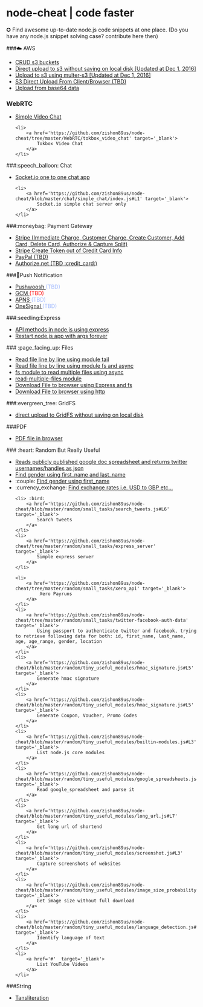 # node-cheat | code faster
&#x272a; 
Find awesome up-to-date node.js code snippets at one place. (Do you have any node.js snippet solving case? contribute here then)


###:cloud: AWS
<ul>
    <li>  
        <a href='https://github.com/zishon89us/node-cheat/blob/master/aws/s3/create_bucket.js' target='_blank'>
            CRUD s3 buckets
        </a>
    </li>
    <li>
        <a href='https://github.com/zishon89us/node-cheat/tree/master/aws/express_multer_s3' target='_blank'>
            Direct upload to s3 without saving on local disk [Updated at Dec 1, 2016]
        </a> 
    </li>
    <li>
        <a href='https://github.com/zishon89us/node-cheat/tree/master/aws/express_multer_s3' target='_blank'>
            Upload to s3 using multer-s3 [Updated at Dec 1, 2016]
        </a> 
    </li>
    <li>
        <a href='#' target='_blank'>
            S3 Direct Upload From Client/Browser (TBD)
        </a> 
    </li>
    <li>
        <a href='https://github.com/zishon89us/node-cheat/blob/master/aws/s3/upload_base_64.js' target='_blank'>
           Upload from base64 data
        </a> 
    </li>
    
</ul>

### WebRTC
<ul>
    <li>
        <a href='https://github.com/zishon89us/node-cheat/tree/master/WebRTC/simple_video_chat' target='_blank'>
            Simple Video Chat
        </a> 
    </li>
    
    <li>
        <a href='https://github.com/zishon89us/node-cheat/tree/master/WebRTC/tokbox_video_chat' target='_blank'>
            Tokbox Video Chat
        </a>
    </li>
</ul> 
###:speech_balloon: Chat
<ul>
    <li>
        <a href='https://github.com/zishon89us/node-cheat/tree/master/chat/one_one_chat' target='_blank'>
            Socket.io one to one chat app
        </a> 
    </li>
    
    <li>
        <a href='https://github.com/zishon89us/node-cheat/blob/master/chat/simple_chat/index.js#L1' target='_blank'>
            Socket.io simple chat server only
        </a>
    </li>
</ul>
###:moneybag: Payment Gateway
<ul>
    <li>
        <a href='https://github.com/zishon89us/node-cheat/tree/master/payments/stripe_one_time_payment' target='_blank'>
            Stripe (Immediate Charge, Customer Charge, Create Customer, Add Card, Delete Card, Authorize & Capture Split) 
        </a> 
    </li>
    <li>
        <a href='https://github.com/zishon89us/node-cheat/tree/master/payments/stripe_one_time_payment' target='_blank'>
            Stripe Create Token out of Credit Card Info 
        </a> 
    </li> 
    <li>
        <a href='#' target='_blank'>
            PayPal (TBD)
        </a> 
    </li> 
    <li>
        <a href='#' target='_blank'>
            Authorize.net (TBD :credit_card:)
        </a> 
    </li>
</ul>
###💭Push Notification
<ul>
    <li>
        <a href='#' target='_blank'>
            Pushwoosh 
        </a> <font style="color:#a0b9ff;">(TBD)</font>
    </li>
    <li>
        <a href='#' target='_blank'>
            GCM
        </a><font style="color:red;">(TBD)</font>
    </li>
    <li>
        <a href='#' target='_blank'>
            APNS
        </a><font style="color:#a0b9ff;">(TBD)</font>
    </li>
    <li>
        <a href='#' target='_blank'>
            OneSignal
        </a><font style="color:#a0b9ff;">(TBD)</font>
    </li>
</ul>
###:seedling:Express
<ul>
    <li>
        <a href='https://github.com/zishon89us/node-cheat/tree/master/express' target='_blank'>
            API methods in node.js using express 
        </a>
    </li>
    <li>
        <a href='https://github.com/zishon89us/node-cheat/tree/master/express' target='_blank'>
            Restart node.js app with args forever
        </a>    
    </li>
</ul> 
### :page_facing_up: Files
<ul> 
    <li>
        <a href='https://github.com/zishon89us/node-cheat/blob/master/files/line_by_line.js#L8' target='_blank'>
            Read file line by line using module tail
        </a>
    </li>
    <li>
        <a href='https://github.com/zishon89us/node-cheat/blob/master/files/line_by_line.js#L27' target='_blank'>
            Read file line by line using module fs and async
        </a>
    </li>
    <li>
        <a href='https://github.com/zishon89us/node-cheat/blob/master/files/read_dir_files.js#L8' target='_blank'>
            fs module to read multiple files using async 
        </a>    
    </li>
    <li>
        <a href='https://github.com/zishon89us/node-cheat/blob/master/files/read_dir_files.js#L1' target='_blank'>
            read-multiple-files module 
        </a>
    </li>
    <li> 
        <a href='https://github.com/zishon89us/node-cheat/tree/master/files/express_server_download_file' target='_blank'>
            Download File to browser using Express and fs 
        </a>
    </li>
    <li> 
        <a href='https://github.com/zishon89us/node-cheat/tree/master/files/download_file_http_server' target='_blank'>
            Download File to browser using http
        </a>
    </li>
</ul>
###:evergreen_tree: GridFS
<ul>
    <li>
        <a href='https://github.com/zishon89us/node-cheat/blob/master/gridfs/direct_upload_gridfs/app.js#L6' target='_blank'>
            direct upload to GridFS without saving on local disk
        </a>
    </li>
</ul>
###PDF
<ul>
    <li>
        <a href='https://github.com/zishon89us/node-cheat/tree/master/pdf/pdf_browser' target='_blank'>
            PDF file in browser 
        </a>
    </li>
</ul> 
### :heart: Random But Really Useful
<ul>
    <li>
        <a href='https://github.com/zishon89us/node-cheat/blob/master/random/tiny_useful_modules/google_spreadsheets.js#L6'  target='_blank'>
            Reads publicly published google doc spreadsheet and returns twitter usernames/handles as json </li>
        </a>
    <li>
        <a href='https://github.com/zishon89us/node-cheat/blob/master/random/small_tasks/gender_by_name.js#L6' target='_blank'>
            Find gender using first_name and last_name 
        </a>
    </li> 
    <li> :couple:
        <a href='https://github.com/zishon89us/node-cheat/blob/master/random/small_tasks/gender_by_name.js#L25' target='_blank'>
            Find gender using first_name 
        </a>
    </li>
    <li> :currency_exchange:
        <a href='https://github.com/zishon89us/node-cheat/blob/master/random/small_tasks/exchange_api.js#L6' target='_blank'>
            Find exchange rates i.e. USD to GBP etc... 
        </a>    
    </li> 
    
    
    <li> :bird: 
        <a href='https://github.com/zishon89us/node-cheat/blob/master/random/small_tasks/search_tweets.js#L6' target='_blank'>
            Search tweets
        </a>
    </li>
    <li>
        <a href='https://github.com/zishon89us/node-cheat/tree/master/random/small_tasks/express_server' target='_blank'>
            Simple express server
        </a>
    </li>
    
    <li>
        <a href='https://github.com/zishon89us/node-cheat/tree/master/random/small_tasks/xero_api' target='_blank'>
             Xero Payruns 
        </a>
    </li>
    <li>
        <a href='https://github.com/zishon89us/node-cheat/tree/master/random/small_tasks/twitter-facebook-auth-data' target='_blank'>
            Using passport to authenticate twitter and facebook, trying to retrieve following data for both: id, first_name, last_name, age, age_range, gender, location
        </a>
    </li>
    <li>
        <a href='https://github.com/zishon89us/node-cheat/blob/master/random/tiny_useful_modules/hmac_signature.js#L5' target='_blank'>
            Generate hmac signature 
        </a>
    </li>    
    <li>
        <a href='https://github.com/zishon89us/node-cheat/blob/master/random/tiny_useful_modules/hmac_signature.js#L5' target='_blank'>
            Generate Coupon, Voucher, Promo Codes 
        </a>
    </li>
    <li>
        <a href='https://github.com/zishon89us/node-cheat/blob/master/random/tiny_useful_modules/builtin-modules.js#L3' target='_blank'>
            List node.js core modules
        </a>
    </li>
    <li>
        <a href='https://github.com/zishon89us/node-cheat/blob/master/random/tiny_useful_modules/google_spreadsheets.js#L6'  target='_blank'>
            Read google_spreadsheet and parse it 
        </a>
    </li>
    <li>
        <a href='https://github.com/zishon89us/node-cheat/blob/master/random/tiny_useful_modules/long_url.js#L7'  target='_blank'>
            Get long url of shortend 
        </a>
    </li>
    <li>
        <a href='https://github.com/zishon89us/node-cheat/blob/master/random/tiny_useful_modules/screenshot.js#L3'  target='_blank'>
            Capture screenshots of websites
        </a>
    </li>
    <li>
        <a href='https://github.com/zishon89us/node-cheat/blob/master/random/tiny_useful_modules/image_size_probability.js#L3'  target='_blank'>
            Get image size without full download
        </a>
    </li>
    <li>
        <a href='https://github.com/zishon89us/node-cheat/blob/master/random/tiny_useful_modules/language_detection.js#L2'  target='_blank'>
            Identify language of text
        </a>
    </li>
    <li>
        <a href='#'  target='_blank'>
            List YouTube Videos
        </a>
    </li>
</ul> 
###String
<ul>
    <li>
        <a href='https://github.com/zishon89us/node-cheat/blob/master/string/tranliterate.js#L5'  target='_blank'>
            Tansliteration 
        </a>
    </li>
</ul>
